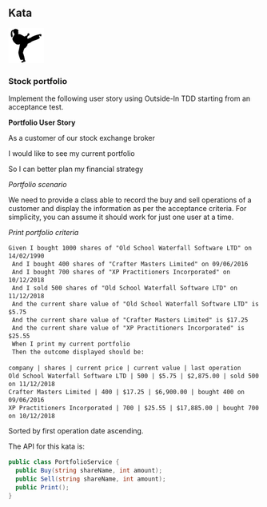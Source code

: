 ## Kata
![ ](kata.png)

### Stock portfolio

Implement the following user story using Outside-In TDD starting from an acceptance test.

**Portfolio User Story**

As a customer of our stock exchange broker

I would like to see my current portfolio

So I can better plan my financial strategy

*Portfolio scenario*

We need to provide a class able to record the buy and sell operations of a customer and display the information as per the acceptance criteria. For simplicity, you can assume it should work for just one user at a time.

*Print portfolio criteria*

```gherkin
Given I bought 1000 shares of "Old School Waterfall Software LTD" on 14/02/1990
 And I bought 400 shares of "Crafter Masters Limited" on 09/06/2016
 And I bought 700 shares of "XP Practitioners Incorporated" on 10/12/2018
 And I sold 500 shares of "Old School Waterfall Software LTD" on 11/12/2018
 And the current share value of "Old School Waterfall Software LTD" is $5.75
 And the current share value of "Crafter Masters Limited" is $17.25
 And the current share value of "XP Practitioners Incorporated" is $25.55
 When I print my current portfolio
 Then the outcome displayed should be:

company | shares | current price | current value | last operation
Old School Waterfall Software LTD | 500 | $5.75 | $2,875.00 | sold 500 on 11/12/2018
Crafter Masters Limited | 400 | $17.25 | $6,900.00 | bought 400 on 09/06/2016
XP Practitioners Incorporated | 700 | $25.55 | $17,885.00 | bought 700 on 10/12/2018
```

Sorted by first operation date ascending.

The API for this kata is:

```csharp
public class PortfolioService {
  public Buy(string shareName, int amount);
  public Sell(string shareName, int amount); 
  public Print();
}
```
